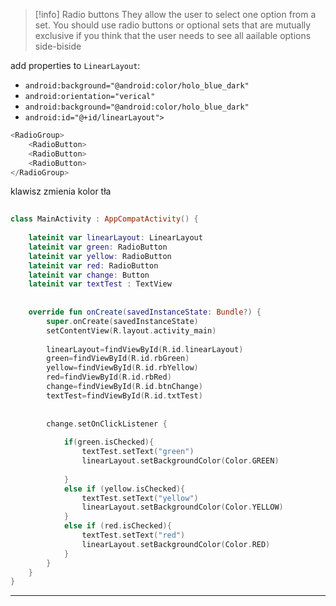 
>[!info] Radio buttons
>They  allow the user to select one option from a set. You should use radio buttons or optional sets that are mutually exclusive if you think that the user needs to see all aailable options side-biside

add properties to `LinearLayout`:
- `android:background="@android:color/holo_blue_dark"`
- `android:orientation="verical"`
- `android:background="@android:color/holo_blue_dark"`
- `android:id="@+id/linearLayout">`

```kotlin
<RadioGroup>
	<RadioButton>
	<RadioButton>
	<RadioButton>
</RadioGroup>
```

klawisz zmienia kolor tła
```kotlin
  
class MainActivity : AppCompatActivity() {  
  
    lateinit var linearLayout: LinearLayout  
    lateinit var green: RadioButton  
    lateinit var yellow: RadioButton  
    lateinit var red: RadioButton  
    lateinit var change: Button  
    lateinit var textTest : TextView  
  
  
    override fun onCreate(savedInstanceState: Bundle?) {  
        super.onCreate(savedInstanceState)  
        setContentView(R.layout.activity_main)  
  
        linearLayout=findViewById(R.id.linearLayout)  
        green=findViewById(R.id.rbGreen)  
        yellow=findViewById(R.id.rbYellow)  
        red=findViewById(R.id.rbRed)  
        change=findViewById(R.id.btnChange)  
        textTest=findViewById(R.id.txtTest)  
  
  
        change.setOnClickListener {  
  
            if(green.isChecked){  
                textTest.setText("green")  
                linearLayout.setBackgroundColor(Color.GREEN)  
  
            }  
            else if (yellow.isChecked){  
                textTest.setText("yellow")  
                linearLayout.setBackgroundColor(Color.YELLOW)  
            }  
            else if (red.isChecked){  
                textTest.setText("red")  
                linearLayout.setBackgroundColor(Color.RED)  
            }  
        }  
    }  
}
```


---------














